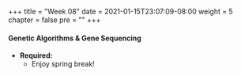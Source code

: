 +++
title = "Week 08"
date = 2021-01-15T23:07:09-08:00
weight = 5
chapter = false
pre = "<b></b>"
+++

#### Genetic Algorithms & Gene Sequencing
- **Required:**
  - Enjoy spring break!

